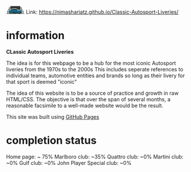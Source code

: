 <img src="/MainPage/L1.png" alt="Classic Autosport Liveries logo" width="50" height="auto"> Link: https://nimashariatz.github.io/Classic-Autosport-Liveries/ 

# information
**CLassic Autosport Liveries**

The idea is for this webpage to be a hub for the most iconic Autosport liveries from the 1970s to the 2000s
This includes seperate references to individual teams, automotive entities and brands so long as their livery for that sport is deemed "iconic"


The idea of this website is to be a source of practice and growth in raw HTML/CSS. 
The objective is that over the span of several months, a reasonable facsimile to a well-made website would be the result.

This site was built using [GitHub Pages](https://docs.github.com/en/pages/getting-started-with-github-pages/creating-a-github-pages-site)



# completion status
Home page: ~ 75%
Marlboro club: ~35%
Quattro club: ~0%
Martini club: ~0%
Gulf club: ~0%
John Player Special club: ~0%

